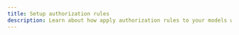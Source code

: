 ```yaml
---
title: Setup authorization rules
description: Learn about how apply authorization rules to your models with the @auth directive
---
```


<inline-fragment platform="ios" src="~/lib/datastore/fragments/native_common/setup-auth-rules.md"></inline-fragment>
<inline-fragment platform="android" src="~/lib/datastore/fragments/native_common/setup-auth-rules.md"></inline-fragment>
<inline-fragment platform="js" src="~/lib/datastore/fragments/native_common/setup-auth-rules.md"></inline-fragment>
